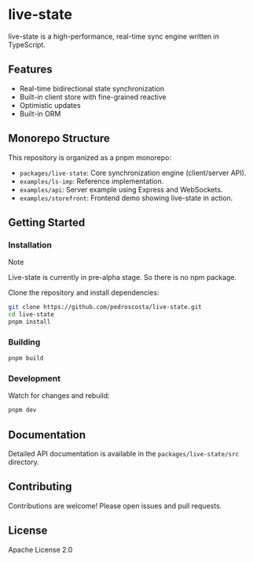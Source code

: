 # live-state

live-state is a high-performance, real-time sync engine written in TypeScript.

## Features

- Real-time bidirectional state synchronization
- Built-in client store with fine-grained reactive
- Optimistic updates
- Built-in ORM

## Monorepo Structure

This repository is organized as a pnpm monorepo:

- `packages/live-state`: Core synchronization engine (client/server API).
- `examples/ls-imp`: Reference implementation.
- `examples/api`: Server example using Express and WebSockets.
- `examples/storefront`: Frontend demo showing live-state in action.

## Getting Started

### Installation

> [!NOTE]
> Live-state is currently in pre-alpha stage. So there is no npm package.

Clone the repository and install dependencies:

```bash
git clone https://github.com/pedroscosta/live-state.git
cd live-state
pnpm install
```

### Building

```bash
pnpm build
```

### Development

Watch for changes and rebuild:

```bash
pnpm dev
```

## Documentation

Detailed API documentation is available in the `packages/live-state/src` directory.

## Contributing

Contributions are welcome! Please open issues and pull requests.

## License

Apache License 2.0